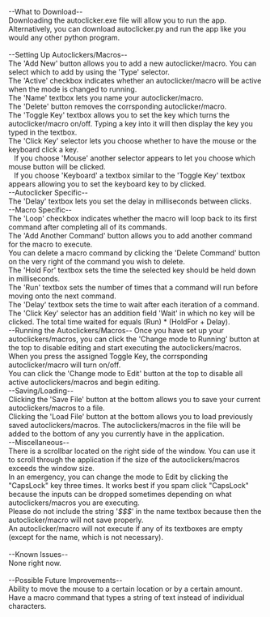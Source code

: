 --What to Download--<br/>
Downloading the autoclicker.exe file will allow you to run the app. Alternatively, you can download autoclicker.py and run the app like you would any other python program.<br/>
<br/>
--Setting Up Autoclickers/Macros--<br/>
The 'Add New' button allows you to add a new autoclicker/macro. You can select which to add by using the 'Type' selector.<br/>
The 'Active' checkbox indicates whether an autoclicker/macro will be active when the mode is changed to running.<br/>
The 'Name' textbox lets you name your autoclicker/macro.<br/>
The 'Delete' button removes the corrsponding autoclicker/macro.<br/>
The 'Toggle Key' textbox allows you to set the key which turns the autoclicker/macro on/off. Typing a key into it will then display the key you typed in the textbox.<br/>
The 'Click Key' selector lets you choose whether to have the mouse or the keyboard click a key.<br/>
&ensp;  If you choose 'Mouse' another selector appears to let you choose which mouse button will be clicked.<br/>
&ensp;  If you choose 'Keyboard' a textbox similar to the 'Toggle Key' textbox appears allowing you to set the keyboard key to by clicked.<br/>
--Autoclicker Specific--<br/>
The 'Delay' textbox lets you set the delay in milliseconds between clicks.<br/>
--Macro Specific--<br/>
The 'Loop' checkbox indicates whether the macro will loop back to its first command after completing all of its commands.<br/>
The 'Add Another Command' button allows you to add another command for the macro to execute.<br/>
You can delete a macro command by clicking the 'Delete Command' button on the very right of the command you wish to delete.<br/>
The 'Hold For' textbox sets the time the selected key should be held down in milliseconds.<br/>
The 'Run' textbox sets the number of times that a command will run before moving onto the next command.<br/>
The 'Delay' textbox sets the time to wait after each iteration of a command.<br/>
The 'Click Key' selector has an addition field 'Wait' in which no key will be clicked. The total time waited for equals (Run) * (HoldFor + Delay). <br/>
--Running the Autoclickers/Macros--
Once you have set up your autoclickers/macros, you can click the 'Change mode to Running' button at the top to disable editing and start executing the autoclickers/macros.<br/>
When you press the assigned Toggle Key, the corrsponding autoclicker/macro will turn on/off.<br/>
You can click the 'Change mode to Edit' button at the top to disable all active autoclickers/macros and begin editing.<br/>
--Saving/Loading--<br/>
Clicking the 'Save File' button at the bottom allows you to save your current autoclickers/macros to a file.<br/>
Clicking the 'Load File' button at the bottom allows you to load previously saved autoclickers/macros. The autoclickers/macros in the file will be added to the bottom of any you currently have in the application. <br/>
--Miscellaneous--<br/>
There is a scrollbar located on the right side of the window. You can use it to scroll through the application if the size of the autoclickers/macros exceeds the window size.<br/>
In an emergency, you can change the mode to Edit by clicking the "CapsLock" key three times. It works best if you spam click "CapsLock" because the inputs can be dropped sometimes depending on what autoclickers/macros you are executing.<br/>
Please do not include the string '_$$$_' in the name textbox because then the autoclicker/macro will not save properly.<br/>
An autoclicker/macro will not execute if any of its textboxes are empty (except for the name, which is not necessary).<br/>
<br/>
--Known Issues--<br/>
None right now.<br/>
<br/>
--Possible Future Improvements--<br/>
Ability to move the mouse to a certain location or by a certain amount.<br/>
Have a macro command that types a string of text instead of individual characters. <br/>
